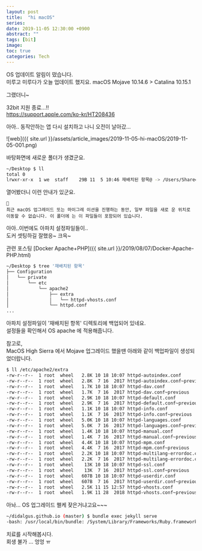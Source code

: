 ```yaml
---
layout: post
title:  "hi macOS"
series:
date: 2019-11-05 12:30:00 +0900
abstract: ""
tags: [bit]
image:
toc: true
categories: Tech
---
```



OS 업데이트 알림이 떴습니다.  
미루고 미루다가 오늘 업데이트 했지요.
macOS Mojave 10.14.6 > Catalina 10.15.1  

그랬더니~  

32bit 지원 종료...!!  
https://support.apple.com/ko-kr/HT208436

아아.. 동작안하는 앱 다시 설치하고 나니 오전이 날아갔...  

![web]({{ site.url }}/assets/article_images/2019-11-05-hi-macOS/2019-11-05-001.png)

바탕화면에 새로운 폴더가 생겼군요.  

```bash
~/Desktop $ ll
total 0
lrwxr-xr-x  1 we  staff    29B 11  5 10:46 재배치된 항목@ -> /Users/Shared/Relocated Items     
```

열어봤더니 이런 안내가 있군요.
```

최근 macOS 업그레이드 또는 마이그레 이션을 진행하는 동안, 일부 파일을 새로 운 위치로 이동할 수 없습니다. 이 폴더에 는 이 파일들이 포함되어 있습니다.
```

아아..이번에도 아파치 설정파일들이..  
도커 셋팅하길 잘했응~ 크윽~

관련 포스팅 [Docker Apache+PHP]({{ site.url }}/2019/08/07/Docker-Apache-PHP.html)


```bash
~/Desktop $ tree '재배치된 항목'
├── Configuration
│   └── private
│       └── etc
│           └── apache2
│               ├── extra
│               │   └── httpd-vhosts.conf
│               └── httpd.conf
...
```

아파치 설정파일이 '재배치된 항목' 디렉토리에 백업되어 있네요.  
설정들을 확인해서 OS apache 에 적용해줍니다.  

참고로,   
MacOS High Sierra 에서 Mojave 업그레이드 했을땐 아래와 같이 백업파일이 생성되었더랍니다.  
```bash
$ ll /etc/apache2/extra
-rw-r--r--  1 root  wheel   2.8K 10 18 10:07 httpd-autoindex.conf
-rw-r--r--  1 root  wheel   2.8K  7 16  2017 httpd-autoindex.conf~previous
-rw-r--r--  1 root  wheel   1.7K 10 18 10:07 httpd-dav.conf
-rw-r--r--  1 root  wheel   1.7K  7 16  2017 httpd-dav.conf~previous
-rw-r--r--  1 root  wheel   2.9K 10 18 10:07 httpd-default.conf
-rw-r--r--  1 root  wheel   2.9K  7 16  2017 httpd-default.conf~previous
-rw-r--r--  1 root  wheel   1.1K 10 18 10:07 httpd-info.conf
-rw-r--r--  1 root  wheel   1.1K  7 16  2017 httpd-info.conf~previous
-rw-r--r--  1 root  wheel   5.0K 10 18 10:07 httpd-languages.conf
-rw-r--r--  1 root  wheel   5.0K  7 16  2017 httpd-languages.conf~previous
-rw-r--r--  1 root  wheel   1.4K 10 18 10:07 httpd-manual.conf
-rw-r--r--  1 root  wheel   1.4K  7 16  2017 httpd-manual.conf~previous
-rw-r--r--  1 root  wheel   4.4K 10 18 10:07 httpd-mpm.conf
-rw-r--r--  1 root  wheel   4.4K  7 16  2017 httpd-mpm.conf~previous
-rw-r--r--  1 root  wheel   2.2K 10 18 10:07 httpd-multilang-errordoc.conf
-rw-r--r--  1 root  wheel   2.2K  7 16  2017 httpd-multilang-errordoc.conf~previous
-rw-r--r--  1 root  wheel    13K 10 18 10:07 httpd-ssl.conf
-rw-r--r--  1 root  wheel    13K  7 16  2017 httpd-ssl.conf~previous
-rw-r--r--  1 root  wheel   607B 10 18 10:07 httpd-userdir.conf
-rw-r--r--  1 root  wheel   607B  7 16  2017 httpd-userdir.conf~previous
-rw-r--r--  1 root  wheel   2.5K 11 15 12:57 httpd-vhosts.conf
-rw-r--r--  1 root  wheel   1.9K 11 28  2018 httpd-vhosts.conf~previous
```




아놔... OS 업그레이드 왤케 잦은거냐고요~~~

```bash
~/didalgus.github.io (master) $ bundle exec jekyll serve
-bash: /usr/local/bin/bundle: /System/Library/Frameworks/Ruby.framework/Versions/2.3/usr/bin/ruby: bad interpreter: No such file or directory

```

치료를 시작해봅시다.  
회생 불가 ... 엉엉 ㅠ
